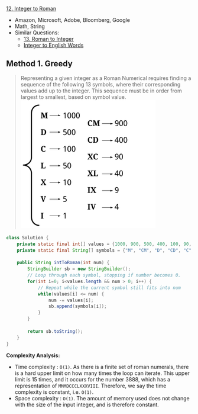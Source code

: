 [12. Integer to Roman](https://leetcode.com/problems/integer-to-roman/)

* Amazon, Microsoft, Adobe, Bloomberg, Google
* Math, String
* Similar Questions:
    * [13. Roman to Integer](https://leetcode.com/problems/roman-to-integer/)
    * [Integer to English Words](https://leetcode.com/problems/integer-to-english-words/)
    
    

## Method 1. Greedy
> Representing a given integer as a Roman Numerical requires finding a sequence of the following
> 13 symbols, where their corresponding values add up to the integer.
> This sequence must be in order from largest to smallest, based on symbol value.
> ![](images/12.hardcoding_2_fixed.png)


```java
class Solution {
    private static final int[] values = {1000, 900, 500, 400, 100, 90, 50, 40, 10, 9, 5, 4, 1};
    private static final String[] symbols = {"M", "CM", "D", "CD", "C", "XC", "L", "XL", "X", "IX", "V", "IV", "I"};
    
    public String intToRoman(int num) {
        StringBuilder sb = new StringBuilder();
        // Loop through each symbol, stopping if number becomes 0.
        for(int i=0; i<values.length && num > 0; i++) {
            // Repeat while the current symbol still fits into num
            while(values[i] <= num) {
                num -= values[i];
                sb.append(symbols[i]);
            }
        }
        
        return sb.toString();
    }
}
```

**Complexity Analysis:**
* Time complexity : `O(1)`.
    As there is a finite set of roman numerals, there is a hard upper limit on how many times the loop can iterate. This upper limit is 15 times, and it occurs for the number 3888, which has a representation of `MMMDCCCLXXXVIII`. Therefore, we say the time complexity is constant, i.e. `O(1)`.
* Space complexity : `O(1)`.
    The amount of memory used does not change with the size of the input integer, and is therefore constant.
